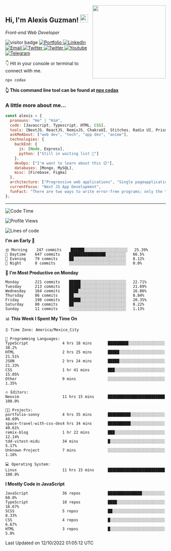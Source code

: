 <img align='right' src="https://media.giphy.com/media/M9gbBd9nbDrOTu1Mqx/giphy.gif" width="230">
<h2>Hi, I'm Alexis Guzman! <img src="https://media.giphy.com/media/hvRJCLFzcasrR4ia7z/giphy.gif" width="25px"></h2>
<p><em>Front-end Web Developer</em></p>

<p>
  <img src="https://visitor-badge.glitch.me/badge?page_id=a12989x.a12989x&left_color=black&right_color=gray" alt="visitor badge"/>
  <a href='https://www.codingcodax.dev/' target='_blank'>
    <img alt='Portfolio' src='https://img.shields.io/badge/Portfolio-black?logo=vercel&style=flat-square'>
  </a>
  <a href='https://linkedin.com/in/codax/' target='_blank'>
    <img alt='LinkedIn' src='https://img.shields.io/badge/LinkedIn-black?logo=LinkedIn&style=flat-square'>
  </a>
  <a href='mailto:codaxtech@gmail.com' target='_blank'>
    <img alt='Email' src='https://img.shields.io/badge/Email-black?logo=Gmail&style=flat-square'>
  </a>
  <a href='https://twitter.com/codingcodax' target='_blank'>
    <img alt='Twitter' src='https://img.shields.io/badge/Twitter-black?logo=Twitter&style=flat-square'>
  </a>
  <a href='https://www.instagram.com/codingcodax/' target='_blank'>
    <img alt='Twitter' src='https://img.shields.io/badge/Instagram-black?logo=Instagram&style=flat-square'>
  </a>
  <a href='https://www.youtube.com/channel/UCMY0GhV1HuX4XdbgalC77VQ' target='_blank'>
    <img alt='Youtube' src='https://img.shields.io/badge/YouTube-black?logo=Youtube&style=flat-square'>
  </a>
  <a href='https://t.me/codingcodax' target='_blank'>
    <img alt='Telegram' src='https://img.shields.io/badge/Telegram-black?logo=Telegram&logoColor=ffffff&style=flat-square'>
  </a>
</p>

👇 Hit in your console or terminal to connect with me.

```bash
npx codax
```
**👆 This command line tool can be found at [npx codax](https://github.com/a12989x/npx-codax)**

<h3>A little more about me...</h3>

```javascript
const alexis = {
  pronouns: "He" | "Him",
  code: [Javascript, Typescript, HTML, CSS],
  tools: [NextJS, ReactJS, RemixJS, ChakraUI, Stitches, Radix UI, Prisma],
  askMeAbout: ["web dev", "tech", "app dev", "anime"],
  technologies: {
    backEnd: {
      js: [Node, Express],
      python: ["Still in waiting list 🥲"]
    },
    devOps: ["I'm want to learn about this 😊"],
    databases: [Mongo, MySQL],
    misc: [Firebase, Figma]
  },
  architecture: ["Progressive web applications", "Single pageapplications"],
  currentFocus: "Next JS App Development",
  funFact: "There are two ways to write error-free programs; only the third one works"
};
```

---

<!--START_SECTION:waka-->
![Code Time](http://img.shields.io/badge/Code%20Time-888%20hrs%2011%20mins-blue)

![Profile Views](http://img.shields.io/badge/Profile%20Views-1-blue)

![Lines of code](https://img.shields.io/badge/From%20Hello%20World%20I%27ve%20Written-1%20Million%20lines%20of%20code-blue)

**I'm an Early 🐤** 

```text
🌞 Morning    247 commits    ██████░░░░░░░░░░░░░░░░░░░   25.39% 
🌆 Daytime    647 commits    ████████████████░░░░░░░░░   66.5% 
🌃 Evening    79 commits     ██░░░░░░░░░░░░░░░░░░░░░░░   8.12% 
🌙 Night      0 commits      ░░░░░░░░░░░░░░░░░░░░░░░░░   0.0%

```
📅 **I'm Most Productive on Monday** 

```text
Monday       221 commits    █████░░░░░░░░░░░░░░░░░░░░   22.71% 
Tuesday      213 commits    █████░░░░░░░░░░░░░░░░░░░░   21.89% 
Wednesday    164 commits    ████░░░░░░░░░░░░░░░░░░░░░   16.86% 
Thursday     86 commits     ██░░░░░░░░░░░░░░░░░░░░░░░   8.84% 
Friday       198 commits    █████░░░░░░░░░░░░░░░░░░░░   20.35% 
Saturday     80 commits     ██░░░░░░░░░░░░░░░░░░░░░░░   8.22% 
Sunday       11 commits     ░░░░░░░░░░░░░░░░░░░░░░░░░   1.13%

```


📊 **This Week I Spent My Time On** 

```text
⌚︎ Time Zone: America/Mexico_City

💬 Programming Languages: 
TypeScript               4 hrs 18 mins       █████████░░░░░░░░░░░░░░░░   38.2% 
HTML                     2 hrs 25 mins       █████░░░░░░░░░░░░░░░░░░░░   21.51% 
JSON                     2 hrs 24 mins       █████░░░░░░░░░░░░░░░░░░░░   21.33% 
CSS                      1 hr 41 mins        ███░░░░░░░░░░░░░░░░░░░░░░   15.05% 
Other                    9 mins              ░░░░░░░░░░░░░░░░░░░░░░░░░   1.35%

🔥 Editors: 
Neovim                   11 hrs 15 mins      █████████████████████████   100.0%

🐱‍💻 Projects: 
portfolio-sonny          4 hrs 35 mins       ██████████░░░░░░░░░░░░░░░   40.69% 
space-travel-with-css-des4 hrs 34 mins       ██████████░░░░░░░░░░░░░░░   40.61% 
remix-blog               1 hr 22 mins        ███░░░░░░░░░░░░░░░░░░░░░░   12.14% 
tdd-vitest-midu          34 mins             █░░░░░░░░░░░░░░░░░░░░░░░░   5.17% 
Unknown Project          7 mins              ░░░░░░░░░░░░░░░░░░░░░░░░░   1.18%

💻 Operating System: 
Linux                    11 hrs 15 mins      █████████████████████████   100.0%

```

**I Mostly Code in JavaScript** 

```text
JavaScript               36 repos            ███████████████░░░░░░░░░░   60.0% 
TypeScript               10 repos            ████░░░░░░░░░░░░░░░░░░░░░   16.67% 
SCSS                     5 repos             ██░░░░░░░░░░░░░░░░░░░░░░░   8.33% 
CSS                      4 repos             █░░░░░░░░░░░░░░░░░░░░░░░░   6.67% 
HTML                     3 repos             █░░░░░░░░░░░░░░░░░░░░░░░░   5.0%

```



 Last Updated on 12/10/2022 01:05:12 UTC
<!--END_SECTION:waka-->
